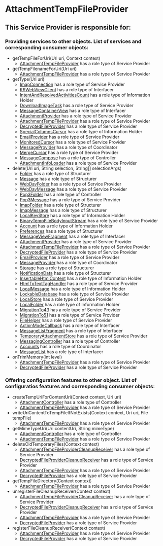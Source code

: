 # AttachmentTempFileProvider
## This Service Provider is responsible for:
### Providing services to other objects. List of services and corresponding consumer objects: 
* getTempFileForUri(Uri uri, Context context)
	* [AttachmentTempFileProvider](../ServiceProviders/AttachmentTempFileProvider.md) has a role type of Service Provider
* getTempFilenameForUri(Uri uri)
	* [AttachmentTempFileProvider](../ServiceProviders/AttachmentTempFileProvider.md) has a role type of Service Provider
* getType(Uri uri)
	* [ImapConnection](../ServiceProviders/ImapConnection.md) has a role type of Service Provider
	* [K9WebViewClient](../Interfacers/K9WebViewClient.md) has a role type of Interfacer
	* [IntentAndResolvedActivitiesCount](../InformationHolders/IntentAndResolvedActivitiesCount.md) has a role type of Information Holder
	* [DownloadImageTask](../ServiceProviders/DownloadImageTask.md) has a role type of Service Provider
	* [MessageContainerView](../Interfacers/MessageContainerView.md) has a role type of Interfacer
	* [AttachmentProvider](../ServiceProviders/AttachmentProvider.md) has a role type of Service Provider
	* [AttachmentTempFileProvider](../ServiceProviders/AttachmentTempFileProvider.md) has a role type of Service Provider
	* [DecryptedFileProvider](../ServiceProviders/DecryptedFileProvider.md) has a role type of Service Provider
	* [SpecialColumnsCursor](../InformationHolders/SpecialColumnsCursor.md) has a role type of Information Holder
	* [EmailProvider](../ServiceProviders/EmailProvider.md) has a role type of Service Provider
	* [MonitoredCursor](../ServiceProviders/MonitoredCursor.md) has a role type of Service Provider
	* [MessageProvider](../Coordinators/MessageProvider.md) has a role type of Coordinator
	* [MergeCursor](../ServiceProviders/MergeCursor.md) has a role type of Service Provider
	* [MessageCompose](../Controllers/MessageCompose.md) has a role type of Controller
	* [AttachmentInfoLoader](../ServiceProviders/AttachmentInfoLoader.md) has a role type of Service Provider
* delete(Uri uri, String selection, String[] selectionArgs)
	* [Folder](../Structurers/Folder.md) has a role type of Structurer
	* [Message](../Structurers/Message.md) has a role type of Structurer
	* [WebDavFolder](../ServiceProviders/WebDavFolder.md) has a role type of Service Provider
	* [WebDavMessage](../ServiceProviders/WebDavMessage.md) has a role type of Service Provider
	* [Pop3Folder](../Controllers/Pop3Folder.md) has a role type of Controller
	* [Pop3Message](../ServiceProviders/Pop3Message.md) has a role type of Service Provider
	* [ImapFolder](../Structurers/ImapFolder.md) has a role type of Structurer
	* [ImapMessage](../Structurers/ImapMessage.md) has a role type of Structurer
	* [LocalKeyStore](../InformationHolders/LocalKeyStore.md) has a role type of Information Holder
	* [BinaryTempFileBodyInputStream](../ServiceProviders/BinaryTempFileBodyInputStream.md) has a role type of Service Provider
	* [Account](../InformationHolders/Account.md) has a role type of Information Holder
	* [Preferences](../Structurers/Preferences.md) has a role type of Structurer
	* [MessageViewFragment](../Interfacers/MessageViewFragment.md) has a role type of Interfacer
	* [AttachmentProvider](../ServiceProviders/AttachmentProvider.md) has a role type of Service Provider
	* [AttachmentTempFileProvider](../ServiceProviders/AttachmentTempFileProvider.md) has a role type of Service Provider
	* [DecryptedFileProvider](../ServiceProviders/DecryptedFileProvider.md) has a role type of Service Provider
	* [EmailProvider](../ServiceProviders/EmailProvider.md) has a role type of Service Provider
	* [MessageProvider](../Coordinators/MessageProvider.md) has a role type of Coordinator
	* [Storage](../Structurers/Storage.md) has a role type of Structurer
	* [NotificationData](../Structurers/NotificationData.md) has a role type of Structurer
	* [InsertableHtmlContent](../InformationHolders/InsertableHtmlContent.md) has a role type of Information Holder
	* [HtmlToTextTagHandler](../ServiceProviders/HtmlToTextTagHandler.md) has a role type of Service Provider
	* [LocalMessage](../InformationHolders/LocalMessage.md) has a role type of Information Holder
	* [LockableDatabase](../ServiceProviders/LockableDatabase.md) has a role type of Service Provider
	* [LocalStore](../ServiceProviders/LocalStore.md) has a role type of Service Provider
	* [LocalFolder](../InformationHolders/LocalFolder.md) has a role type of Information Holder
	* [MigrationTo43](../ServiceProviders/MigrationTo43.md) has a role type of Service Provider
	* [MigrationTo51](../ServiceProviders/MigrationTo51.md) has a role type of Service Provider
	* [FileHelper](../ServiceProviders/FileHelper.md) has a role type of Service Provider
	* [ActionModeCallback](../Interfacers/ActionModeCallback.md) has a role type of Interfacer
	* [MessageListFragment](../Interfacers/MessageListFragment.md) has a role type of Interfacer
	* [TemporaryAttachmentStore](../ServiceProviders/TemporaryAttachmentStore.md) has a role type of Service Provider
	* [MessagingController](../Controllers/MessagingController.md) has a role type of Controller
	* [Accounts](../Coordinators/Accounts.md) has a role type of Coordinator
	* [MessageList](../Interfacers/MessageList.md) has a role type of Interfacer
* onTrimMemory(int level)
	* [AttachmentTempFileProvider](../ServiceProviders/AttachmentTempFileProvider.md) has a role type of Service Provider
	* [DecryptedFileProvider](../ServiceProviders/DecryptedFileProvider.md) has a role type of Service Provider
### Offering configuration features to other object. List of configuratios features and corresponding consumer objects: 
* createTempUriForContentUri(Context context, Uri uri)
	* [AttachmentController](../Controllers/AttachmentController.md) has a role type of Controller
	* [AttachmentTempFileProvider](../ServiceProviders/AttachmentTempFileProvider.md) has a role type of Service Provider
* writeUriContentToTempFileIfNotExists(Context context, Uri uri, File tempFile)
	* [AttachmentTempFileProvider](../ServiceProviders/AttachmentTempFileProvider.md) has a role type of Service Provider
* getMimeTypeUri(Uri contentUri, String mimeType)
	* [AttachmentController](../Controllers/AttachmentController.md) has a role type of Controller
	* [AttachmentTempFileProvider](../ServiceProviders/AttachmentTempFileProvider.md) has a role type of Service Provider
* deleteOldTemporaryFiles(Context context)
	* [AttachmentTempFileProviderCleanupReceiver](../ServiceProviders/AttachmentTempFileProviderCleanupReceiver.md) has a role type of Service Provider
	* [DecryptedFileProviderCleanupReceiver](../ServiceProviders/DecryptedFileProviderCleanupReceiver.md) has a role type of Service Provider
	* [AttachmentTempFileProvider](../ServiceProviders/AttachmentTempFileProvider.md) has a role type of Service Provider
	* [DecryptedFileProvider](../ServiceProviders/DecryptedFileProvider.md) has a role type of Service Provider
* getTempFileDirectory(Context context)
	* [AttachmentTempFileProvider](../ServiceProviders/AttachmentTempFileProvider.md) has a role type of Service Provider
* unregisterFileCleanupReceiver(Context context)
	* [AttachmentTempFileProviderCleanupReceiver](../ServiceProviders/AttachmentTempFileProviderCleanupReceiver.md) has a role type of Service Provider
	* [DecryptedFileProviderCleanupReceiver](../ServiceProviders/DecryptedFileProviderCleanupReceiver.md) has a role type of Service Provider
	* [AttachmentTempFileProvider](../ServiceProviders/AttachmentTempFileProvider.md) has a role type of Service Provider
	* [DecryptedFileProvider](../ServiceProviders/DecryptedFileProvider.md) has a role type of Service Provider
* registerFileCleanupReceiver(Context context)
	* [AttachmentTempFileProvider](../ServiceProviders/AttachmentTempFileProvider.md) has a role type of Service Provider
	* [DecryptedFileProvider](../ServiceProviders/DecryptedFileProvider.md) has a role type of Service Provider
